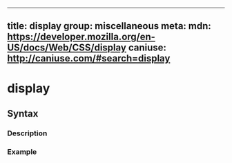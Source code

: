 
  ---
  title: display
  group: miscellaneous
  meta:
    mdn: https://developer.mozilla.org/en-US/docs/Web/CSS/display
    caniuse: http://caniuse.com/#search=display
  ---

  # display
  <!--- Introduction for display, keep it brief and set the overall context -->

  ## Syntax
  <!--- Introduce the various syntax for display -->

  ### Description
  <!--- For each major section of syntax, provide a description explaining its usage further -->

  ### Example
  <!--- Provide code examples for the syntax block you're currently describing -->